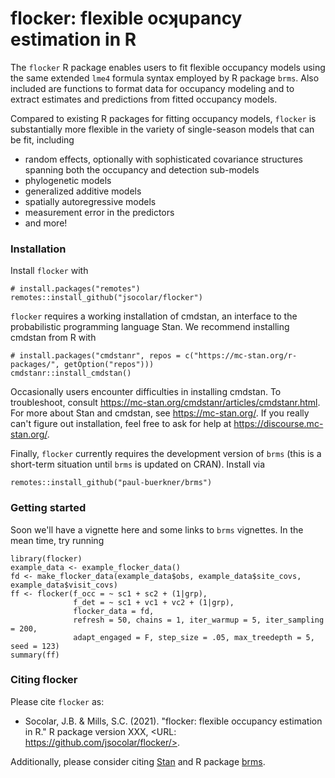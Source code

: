 # flocker: flexible ocʞupancy estimation in R

The `flocker` R package enables users to fit flexible occupancy models using 
the same extended `lme4` formula syntax employed by R package `brms`. Also 
included are functions to format data for occupancy modeling and to extract 
estimates and predictions from fitted occupancy models.

Compared to existing R packages for fitting occupancy models, `flocker` is 
substantially more flexible in the variety of single-season models that can 
be fit, including 
* random effects, optionally with sophisticated covariance structures spanning 
both the occupancy and detection sub-models
* phylogenetic models
* generalized additive models
* spatially autoregressive models
* measurement error in the predictors
* and more!

### Installation
Install `flocker` with 
```
# install.packages("remotes")
remotes::install_github("jsocolar/flocker")
```
`flocker` requires a working installation of cmdstan, an interface to the 
probabilistic programming language Stan. We recommend installing cmdstan from 
R with
```
# install.packages("cmdstanr", repos = c("https://mc-stan.org/r-packages/", getOption("repos")))
cmdstanr::install_cmdstan()
```
Occasionally users encounter difficulties in installing cmdstan. To 
troubleshoot, consult https://mc-stan.org/cmdstanr/articles/cmdstanr.html. 
For more about Stan and cmdstan, see https://mc-stan.org/. If you really 
can't figure out installation, feel free to ask for help at 
https://discourse.mc-stan.org/.

Finally, `flocker` currently requires the development version of `brms` (this
is a short-term situation until `brms` is updated on CRAN). Install via
```
remotes::install_github("paul-buerkner/brms")
```

### Getting started
Soon we'll have a vignette here and some links to `brms` vignettes.  In the mean
time, try running
```
library(flocker)
example_data <- example_flocker_data()
fd <- make_flocker_data(example_data$obs, example_data$site_covs, example_data$visit_covs)
ff <- flocker(f_occ = ~ sc1 + sc2 + (1|grp),
              f_det = ~ sc1 + vc1 + vc2 + (1|grp),
              flocker_data = fd,
              refresh = 50, chains = 1, iter_warmup = 5, iter_sampling = 200,
              adapt_engaged = F, step_size = .05, max_treedepth = 5, seed = 123)
summary(ff)
```

### Citing flocker
Please cite `flocker` as:
* Socolar, J.B. & Mills, S.C. (2021). "flocker: flexible occupancy estimation in 
R." R package version XXX, <URL: https://github.com/jsocolar/flocker/>.

Additionally, please consider citing [Stan](https://mc-stan.org/users/citations/)
and R package [brms](https://mc-stan.org/users/interfaces/brms).
